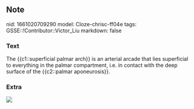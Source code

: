 ## Note
nid: 1661020709290
model: Cloze-chrisc-ff04e
tags: GSSE::!Contributor::Victor_Liu
markdown: false

### Text
The {{c1::superficial palmar arch}} is an arterial arcade that lies superficial to everything in the palmar compartment, i.e. in contact with the deep surface of the {{c2::palmar aponeurosis}}.

### Extra
<img src="paste-ade9edb4031dbdc075483e3f83eb78939c2da636.jpg">
